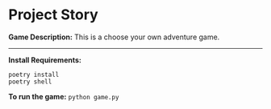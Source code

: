 # Project Story

**Game Description:** 
This is a choose your own adventure game.

---

**Install Requirements:**
```shell
poetry install
poetry shell
```

**To run the game:** `python game.py`

